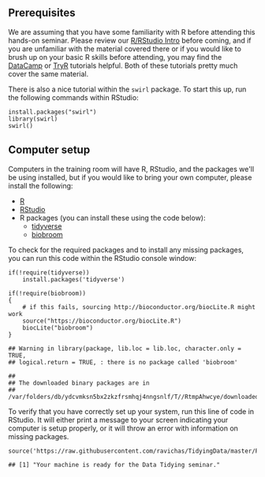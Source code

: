 Prerequisites
-------------

We are assuming that you have some familiarity with R before attending
this hands-on seminar. Please review our [R/RStudio
Intro](https://github.com/ravichas/TidyingData/blob/master/0-RStudio-Intro.md)
before coming, and if you are unfamiliar with the material covered there
or if you would like to brush up on your basic R skills before
attending, you may find the
[DataCamp](https://www.datacamp.com/courses/free-introduction-to-r) or
[TryR](http://tryr.codeschool.com) tutorials helpful. Both of these
tutorials pretty much cover the same material.

There is also a nice tutorial within the `swirl` package. To start this
up, run the following commands within RStudio:

    install.packages("swirl")
    library(swirl)
    swirl()

Computer setup
--------------

Computers in the training room will have R, RStudio, and the packages
we'll be using installed, but if you would like to bring your own
computer, please install the following:

-   [R](https://cran.r-project.org)
-   [RStudio](https://www.rstudio.com/products/rstudio/download/)
-   R packages (you can install these using the code below):
    -   [tidyverse](https://www.tidyverse.org/)
    -   [biobroom](https://bioconductor.org/packages/release/bioc/html/biobroom.html)

To check for the required packages and to install any missing packages,
you can run this code within the RStudio console window:

    if(!require(tidyverse))
        install.packages('tidyverse')

    if(!require(biobroom))
    {
        # if this fails, sourcing http://bioconductor.org/biocLite.R might work
        source("https://bioconductor.org/biocLite.R")
        biocLite("biobroom")
    }

    ## Warning in library(package, lib.loc = lib.loc, character.only = TRUE,
    ## logical.return = TRUE, : there is no package called 'biobroom'

    ## 
    ## The downloaded binary packages are in
    ##  /var/folders/db/ydcvmksn5bx2zkzfrsmhqj4nngsnlf/T//RtmpAhwcye/downloaded_packages

To verify that you have correctly set up your system, run this line of
code in RStudio. It will either print a message to your screen
indicating your computer is setup properly, or it will throw an error
with information on missing packages.

    source('https://raw.githubusercontent.com/ravichas/TidyingData/master/Prework/systemCheck.R')

    ## [1] "Your machine is ready for the Data Tidying seminar."
